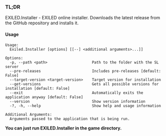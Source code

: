### TL;DR
EXILED.Installer - EXILED online installer. Downloads the latest release from the GitHub repository and installs it.

#### Usage
```
Usage:
  Exiled.Installer [options] [[--] <additional arguments>...]]

Options:
  -p, --path <path>                    Path to the folder with the SL server
  --pre-releases                       Includes pre-releases [default: False]
  --target-version <target-version>    Target version for installation
  --get-versions                       Gets all possible versions for installation [default: False]
  --exit                               Automatically exits the application anyway [default: False]
  --version                            Show version information
  -?, -h, --help                       Show help and usage information

Additional Arguments:
  Arguments passed to the application that is being run.
```

**You can just run EXILED.Installer in the game directory.**
